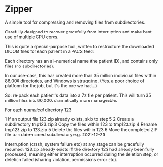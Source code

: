 # Zipper

A simple tool for compressing and removing files from subdirectories.

Carefully designed to recover gracefully from interruption and make best use of multiple CPU cores.

This is quite a special-purpose tool, written to restructure the downloaded DICOM files for each patient in a PACS feed:

Each directory has an all-numerical name (the patient ID), and contains only files (no subdirectories).

In our use-case, this has created more than 35 million individual files within 86,000 directories, and Windows is struggling. (Yes, a poor choice of platform for the job, but it's the one we had...)

So: re-pack each patient's data into a 7z file per patient. This will turn 35 million files into 86,000: dramatically more manageable.

For each _numerical_ directory 123:

1 If an output file 123.zip already exists, skip to step 5
2 Create a subdirectory tmp123.zip
3 Copy the files within 123 to tmp123.zip
4 Rename tmp123.zip to 123.zip
5 Delete the files within 123
6 Move the completed ZIP file to a date-named subdirectory e.g. 2021-12-25

Interruption (crash, system failure etc) at any stage can be gracefully resumed: 123.zip already exists iff the directory 123 had already been fully processed, meaning either interruption occurred during the deletion step, or deletion failed (sharing violation, permissions error etc).

